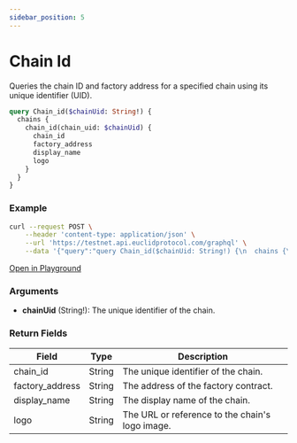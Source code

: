 ```yaml
---
sidebar_position: 5
---
```

# Chain Id

Queries the chain ID and factory address for a specified chain using its unique identifier (UID).

```graphql
query Chain_id($chainUid: String!) {
  chains {
    chain_id(chain_uid: $chainUid) {
      chain_id
      factory_address
      display_name
      logo
    }
  }
}
```
### Example

```bash
curl --request POST \
    --header 'content-type: application/json' \
    --url 'https://testnet.api.euclidprotocol.com/graphql' \
    --data '{"query":"query Chain_id($chainUid: String!) {\n  chains {\n    chain_id(chain_uid: $chainUid) {\n      chain_id\n      factory_address\n      display_name\n      logo\n    }\n  }\n}","variables":{"chainUid":"nibiru"}}'
```
[Open in Playground](https://testnet.api.euclidprotocol.com/?explorerURLState=N4IgJg9gxgrgtgUwHYBcQC4QEcYIE4CeABAMIAWAhgJZID6VYAFACRSU0CqD6RAyinhoBzAIQBKIsAA6SIkTbUkAZ0ky5chTXpNNdGNyKt2SLmAnTZ6jce1qrRAGYUoKCIVoUwYPAiVK7VmBUSgAOADYUBLRIFIgB6mEQQhDxAL526UipIAA0IABuFIIUAEZhvhggFnJSILqmtTy1SFQlVHgwtTLZqUA)

### Arguments

- **chainUid** (String!): The unique identifier of the chain.

### Return Fields

| Field            | Type   | Description                               |
|------------------|--------|-------------------------------------------|
| chain_id         | String | The unique identifier of the chain.       |
| factory_address  | String | The address of the factory contract.      |
| display_name     | String | The display name of the chain.            |
| logo             | String | The URL or reference to the chain's logo image.    |
